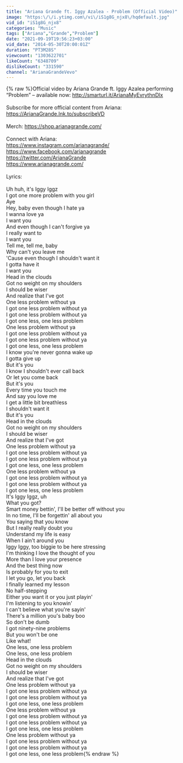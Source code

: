 ```yaml
---
title: "Ariana Grande ft. Iggy Azalea - Problem (Official Video)"
image: "https:\/\/i.ytimg.com\/vi\/iS1g8G_njx8\/hqdefault.jpg"
vid_id: "iS1g8G_njx8"
categories: "Music"
tags: ["Ariana","Grande","Problem"]
date: "2021-09-19T19:56:23+03:00"
vid_date: "2014-05-30T20:00:01Z"
duration: "PT3M28S"
viewcount: "1303622701"
likeCount: "6348709"
dislikeCount: "331590"
channel: "ArianaGrandeVevo"
---
```

{% raw %}Official video by Ariana Grande ft. Iggy Azalea performing “Problem” – available now: <a rel="nofollow" target="blank" href="http://smarturl.it/ArianaMyEvrythnDlx">http://smarturl.it/ArianaMyEvrythnDlx</a><br /><br />Subscribe for more official content from Ariana: <a rel="nofollow" target="blank" href="https://ArianaGrande.lnk.to/subscribeVD">https://ArianaGrande.lnk.to/subscribeVD</a><br /><br />Merch: <a rel="nofollow" target="blank" href="https://shop.arianagrande.com/">https://shop.arianagrande.com/</a><br /><br />Connect with Ariana:<br /><a rel="nofollow" target="blank" href="https://www.instagram.com/arianagrande/">https://www.instagram.com/arianagrande/</a><br /><a rel="nofollow" target="blank" href="https://www.facebook.com/arianagrande">https://www.facebook.com/arianagrande</a><br /><a rel="nofollow" target="blank" href="https://twitter.com/ArianaGrande">https://twitter.com/ArianaGrande</a><br /><a rel="nofollow" target="blank" href="https://www.arianagrande.com/">https://www.arianagrande.com/</a><br /><br />Lyrics:<br /><br />Uh huh, it's Iggy Iggz<br />I got one more problem with you girl<br />Aye<br />Hey, baby even though I hate ya<br />I wanna love ya<br />I want you<br />And even though I can't forgive ya<br />I really want to<br />I want you<br />Tell me, tell me, baby<br />Why can't you leave me<br />'Cause even though I shouldn't want it<br />I gotta have it<br />I want you<br />Head in the clouds<br />Got no weight on my shoulders<br />I should be wiser<br />And realize that I've got<br />One less problem without ya<br />I got one less problem without ya<br />I got one less problem without ya<br />I got one less, one less problem<br />One less problem without ya<br />I got one less problem without ya<br />I got one less problem without ya<br />I got one less, one less problem<br />I know you're never gonna wake up<br />I gotta give up<br />But it's you<br />I know I shouldn't ever call back<br />Or let you come back<br />But it's you<br />Every time you touch me<br />And say you love me<br />I get a little bit breathless<br />I shouldn't want it<br />But it's you<br />Head in the clouds<br />Got no weight on my shoulders<br />I should be wiser<br />And realize that I've got<br />One less problem without ya<br />I got one less problem without ya<br />I got one less problem without ya<br />I got one less, one less problem<br />One less problem without ya<br />I got one less problem without ya<br />I got one less problem without ya<br />I got one less, one less problem<br />It's Iggy Iggz, uh<br />What you got?<br />Smart money bettin', I'll be better off without you<br />In no time, I'll be forgettin' all about you<br />You saying that you know<br />But I really really doubt you<br />Understand my life is easy<br />When I ain't around you<br />Iggy Iggy, too biggie to be here stressing<br />I'm thinking I love the thought of you<br />More than I love your presence<br />And the best thing now<br />Is probably for you to exit<br />I let you go, let you back<br />I finally learned my lesson<br />No half-stepping<br />Either you want it or you just playin'<br />I'm listening to you knowin'<br />I can't believe what you're sayin'<br />There's a million you's baby boo<br />So don't be dumb<br />I got ninety-nine problems<br />But you won't be one<br />Like what!<br />One less, one less problem<br />One less, one less problem<br />Head in the clouds<br />Got no weight on my shoulders<br />I should be wiser<br />And realize that I've got<br />One less problem without ya<br />I got one less problem without ya<br />I got one less problem without ya<br />I got one less, one less problem<br />One less problem without ya<br />I got one less problem without ya<br />I got one less problem without ya<br />I got one less, one less problem<br />One less problem without ya<br />I got one less problem without ya<br />I got one less problem without ya<br />I got one less, one less problem{% endraw %}
